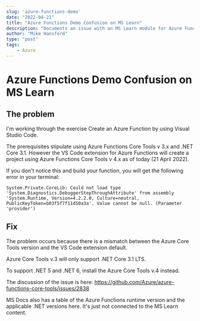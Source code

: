 ```yaml
---
slug: 'azure-functions-demo'
date: "2022-04-21"
title: "Azure Functions Demo Confusion on MS Learn"
description: "Documents an issue with an MS Learn module for Azure Functions and the correct steps."
author: "Mike Hansford"
type: "post"
tags:
    - Azure
---
```

# Azure Functions Demo Confusion on MS Learn
## The problem

I'm working through the exercise Create an Azure Function by using Visual Studio Code.

The prerequisites stipulate using Azure Functions Core Tools v 3.x and .NET Core 3.1. However the VS Code extension for Azure Functions will create a project using Azure Functions Core Tools v 4.x as of today (21 April 2022).

If you don't notice this and build your function, you will get the following error in your terminal:

```
System.Private.CoreLib: Could not load type 'System.Diagnostics.DebuggerStepThroughAttribute' from assembly 'System.Runtime, Version=4.2.2.0, Culture=neutral, PublicKeyToken=b03f5f7f11d50a3a'. Value cannot be null. (Parameter 'provider')
```

## Fix

The problem occurs because there is a mismatch between the Azure Core Tools version and the VS Code extension default.

Azure Core Tools v.3 will only support .NET Core 3.1 LTS.

To support .NET 5 and .NET 6, install the Azure Core Tools v.4 instead.

The discussion of the issue is here: https://github.com/Azure/azure-functions-core-tools/issues/2838

MS Docs also has a table of the Azure Functions runtime version and the applicable .NET versions here. It's just not connected to the MS Learn content.